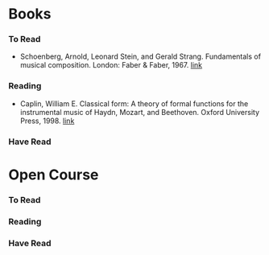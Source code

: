 # Books

### To Read
* Schoenberg, Arnold, Leonard Stein, and Gerald Strang. Fundamentals of musical composition. London: Faber & Faber, 1967. [link](https://monoskop.org/images/d/da/Schoenberg_Arnold_Fundamentals_of_Musical_Composition_no_OCR.pdf)

### Reading
* Caplin, William E. Classical form: A theory of formal functions for the instrumental music of Haydn, Mozart, and Beethoven. Oxford University Press, 1998. [link](https://drive.google.com/open?id=1WGApRI5pwNC-2ioDnc-RZq0atSm2IJZ_)

### Have Read


# Open Course

### To Read

### Reading

### Have Read
